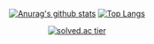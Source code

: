 <div align=center>

<!--![header](https://capsule-render.vercel.app/api?type=waving&color=663fcdee&height=210&section=header&text=GyeongEun-Kim's%20Github&fontSize=50&animation=fadeIn&fontAlign=63&fontColor=e8d2ff&fontAlignY=40)
-->	


	
[![Anurag's github stats](https://github-readme-stats.vercel.app/api?username=GyeongEun-Kim&show_icons=true&theme=buefy)](https://github.com/GyeongEun-Kim/github-readme-stats)
[![Top Langs](https://github-readme-stats.vercel.app/api/top-langs/?username=GyeongEun-Kim&layout=compact)](https://github.com/GyeongEun-Kim/github-readme-stats)

[![solved.ac tier](http://mazassumnida.wtf/api/v2/generate_badge?boj=kekim20)](https://solved.ac/kekim20)
  
	
  </div>


